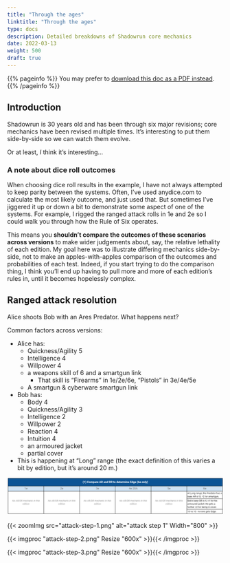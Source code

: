 ```yaml
---
title: "Through the ages"
linktitle: "Through the ages"
type: docs
description: Detailed breakdowns of Shadowrun core mechanics
date: 2022-03-13
weight: 500
draft: true
---
```



{{% pageinfo %}} 
You may prefer to [download this doc as a PDF instead](Shadowrun_through_the_ages.pdf).
{{% /pageinfo %}}

<!-- * [Shadowrun through the ages](https://docs.google.com/document/d/1CgYPNt4ZhMIZWSCKbmqyhgrtaNTgRUKdU2iwXH_lczU/edit) - my document that breaks down key game systems (combat, initiative, spellcasting, ...) and compares them, line by line and side by side, in all six major releases of Shadowrun. -->

## Introduction

Shadowrun is 30 years old and has been through six major revisions; core mechanics have been revised multiple times. It’s interesting to put them side-by-side so we can watch them evolve.

Or at least, _I_ think it’s interesting...

### A note about dice roll outcomes
When choosing dice roll results in the example, I have not always attempted to keep parity between the systems. Often, I’ve used anydice.com to calculate the most likely outcome, and just used that. But sometimes I’ve jiggered it up or down a bit to demonstrate some aspect of one of the systems. For example, I rigged the ranged attack rolls in 1e and 2e so I could walk you through how the Rule of Six operates. 

This means you **shouldn’t compare the outcomes of these scenarios across versions** to make wider judgements about, say, the relative lethality of each edition. My goal here was to illustrate differing mechanics side-by-side, not to make an apples-with-apples comparison of the outcomes and probabilities of each test. Indeed, if you start trying to do the comparison thing, I think you’ll end up having to pull more and more of each edition’s rules in, until it becomes hopelessly complex. 


## Ranged attack resolution

Alice shoots Bob with an Ares Predator. What happens next?

Common factors across versions:

* Alice has:
    * Quickness/Agility 5
    * Intelligence 4
    * Willpower 4
    * a weapons skill of 6 and a smartgun link
        * That skill is “Firearms” in 1e/2e/6e, “Pistols” in 3e/4e/5e
    * A smartgun & cyberware smartgun link
* Bob has:
    * Body 4
    * Quickness/Agility 3
    * Intelligence 2
    * Willpower 2
    * Reaction 4
    * Intuition 4
    * an armoured jacket
    * partial cover
* This is happening at “Long” range (the exact definition of this varies a bit by edition, but it’s around 20 m.)


![](attack-step-1.png)



{{< zoomImg src="attack-step-1.png" alt="attack step 1" Width="800" >}}

{{< imgproc "attack-step-2.png" Resize "600x" >}}{{< /imgproc >}}

{{< imgproc "attack-step-3.png" Resize "600x" >}}{{< /imgproc >}}
